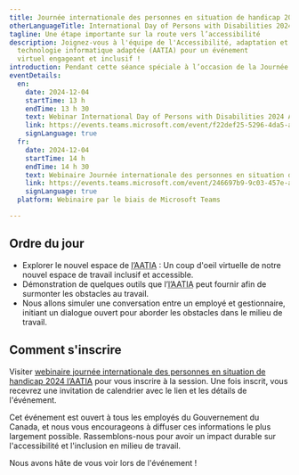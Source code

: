 ```yaml
---
title: Journée internationale des personnes en situation de handicap 2024
otherLanguageTitle: International Day of Persons with Disabilities 2024
tagline: Une étape importante sur la route vers l’accessibilité
description: Joignez-vous à l'équipe de l'Accessibilité, adaptation et
  technologie informatique adaptée (AATIA) pour un événement
  virtuel engageant et inclusif !
introduction: Pendant cette séance spéciale à l’occasion de la Journée internationale des personnes en situation de handicap 2024, nous vous donnerons un coup d’œil virtuel de notre nouvel espace de travail accessible dans la région de la capitale nationale. Nous vous montrerons quelques outils moins connus que les employés utilisent pour surmonter des obstacles du milieu de travail. Nous partagerons des informations précieuses sur la création d'un environnement de travail inclusif et accessible.
eventDetails:
  en:
    date: 2024-12-04
    startTime: 13 h
    endTime: 13 h 30
    text: Webinar International Day of Persons with Disabilities 2024 AAACT
    link: https://events.teams.microsoft.com/event/f22def25-5296-4da5-a847-e9cd7ebdf2e5@d05bc194-94bf-4ad6-ae2e-1db0f2e38f5e
    signLanguage: true
  fr:
    date: 2024-12-04
    startTime: 14 h
    endTime: 14 h 30
    text: Webinaire Journée internationale des personnes en situation de handicap 2024 l’AATIA
    link: https://events.teams.microsoft.com/event/246697b9-9c03-457e-a155-12c6e37328f7@d05bc194-94bf-4ad6-ae2e-1db0f2e38f5e
    signLanguage: true
  platform: Webinaire par le biais de Microsoft Teams

---
```


## Ordre du jour

- Explorer le nouvel espace de <abbr title="Accessibilité, adaptation et technologie informatique adaptée">l’AATIA</abbr> : Un coup d'oeil virtuelle de notre nouvel espace de travail inclusif et accessible.
- Démonstration de quelques outils que l’<abbr title="Accessibilité, adaptation et technologie informatique adaptée">l’AATIA</abbr> peut fournir afin de surmonter les obstacles au travail.
- Nous allons simuler une conversation entre un employé et gestionnaire, initiant un dialogue ouvert pour aborder les obstacles dans le milieu de travail.

## Comment s'inscrire

Visiter [webinaire journée internationale des personnes en situation de handicap 2024 <abbr title="Accessibilité, adaptation et technologie informatique adaptée">l’AATIA</abbr>](https://events.teams.microsoft.com/event/246697b9-9c03-457e-a155-12c6e37328f7@d05bc194-94bf-4ad6-ae2e-1db0f2e38f5e) pour vous inscrire à la session. Une fois inscrit, vous recevrez une invitation de calendrier avec le lien et les détails de l'événement.

Cet événement est ouvert à tous les employés du Gouvernement du Canada, et nous vous encourageons à diffuser ces informations le plus largement possible. Rassemblons-nous pour avoir un impact durable sur l'accessibilité et l'inclusion en milieu de travail.

Nous avons hâte de vous voir lors de l'événement !
